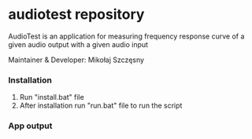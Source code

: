 # audiotest repository
AudioTest is an application for measuring frequency response curve of a given audio output with a given audio input

Maintainer & Developer: Mikołaj Szczęsny

### Installation
1. Run "install.bat" file
2. After installation run "run.bat" file to run the script

### App output

